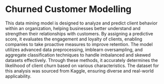 # Churned Customer Modelling
This data mining model is designed to analyze and predict client behavior within an organization, helping businesses better understand and strengthen their relationships with customers. By assigning a predictive score, it evaluates the engagement and loyalty of clients, enabling companies to take proactive measures to improve retention. The model utilizes advanced data preprocessing, imblearn oversampling, and aggregate classification techniques to handle imbalanced and skewed datasets effectively. Through these methods, it accurately determines the likelihood of client churn based on various characteristics. The dataset for this analysis was sourced from Kaggle, ensuring diverse and real-world applicability.
